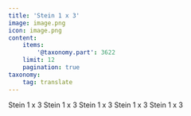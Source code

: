 ```yaml
---
title: 'Stein 1 x 3'
image: image.png
icon: image.png
content:
    items:
        '@taxonomy.part': 3622
    limit: 12
    pagination: true
taxonomy:
    tag: translate
---
```


Stein 1 x 3
Stein 1 x 3
Stein 1 x 3
Stein 1 x 3
Stein 1 x 3
